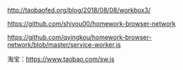http://taobaofed.org/blog/2018/08/08/workbox3/

https://github.com/shiyou00/homework-browser-network

https://github.com/qyingkou/homework-browser-network/blob/master/service-worker.js

淘宝：https://www.taobao.com/sw.js